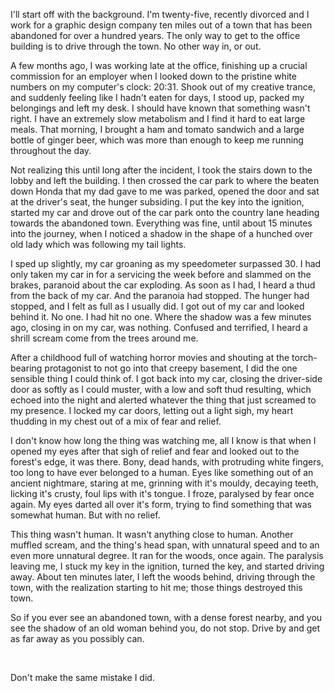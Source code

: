 I'll start off with the background. I'm twenty-five, recently divorced and I work for a graphic design company ten miles out of a town that has been abandoned for over a hundred years. The only way to get to the office building is to drive through the town. No other way in, or out.

A few months ago, I was working late at the office, finishing up a crucial commission for an employer when I looked down to the pristine white numbers on my computer's clock: 20:31. Shook out of my creative trance, and suddenly feeling like I hadn't eaten for days, I stood up, packed my belongings and left my desk. I should have known that something wasn't right. I have an extremely slow metabolism and I find it hard to eat large meals. That morning, I brought a ham and tomato sandwich and a large bottle of ginger beer, which was more than enough to keep me running throughout the day.

Not realizing this until long after the incident, I took the stairs down to the lobby and left the building. I then crossed the car park to where the beaten down Honda that my dad gave to me was parked, opened the door and sat at the driver's seat, the hunger subsiding. I put the key into the ignition, started my car and drove out of the car park onto the country lane heading towards the abandoned town. Everything was fine, until about 15 minutes into the journey, when I noticed a shadow in the shape of a hunched over old lady which was following my tail lights.

I sped up slightly, my car groaning as my speedometer surpassed 30. I had only taken my car in for a servicing the week before and slammed on the brakes, paranoid about the car exploding. As soon as I had, I heard a thud from the back of my car. And the paranoia had stopped. The hunger had stopped, and I felt as full as I usually did. I got out of my car and looked behind it. No one. I had hit no one. Where the shadow was a few minutes ago, closing in on my car, was nothing. Confused and terrified, I heard a shrill scream come from the trees around me.

After a childhood full of watching horror movies and shouting at the torch-bearing protagonist to not go into that creepy basement, I did the one sensible thing I could think of. I got back into my car, closing the driver-side door as softly as I could muster, with a low and soft thud resulting, which echoed into the night and alerted whatever the thing that just screamed to my presence. I locked my car doors, letting out a light sigh, my heart thudding in my chest out of a mix of fear and relief.

I don't know how long the thing was watching me, all I know is that when I opened my eyes after that sigh of relief and fear and looked out to the forest's edge, it was there. Bony, dead hands, with protruding white fingers, too long to have ever belonged to a human. Eyes like something out of an ancient nightmare, staring at me, grinning with it's mouldy, decaying teeth, licking it's crusty, foul lips with it's tongue. I froze, paralysed by fear once again. My eyes darted all over it's form, trying to find something that was somewhat human. But with no relief.

This thing wasn't human. It wasn't anything close to human. Another muffled scream, and the thing's head span, with unnatural speed and to an even more unnatural degree. It ran for the woods, once again. The paralysis leaving me, I stuck my key in the ignition, turned the key, and started driving away. About ten minutes later, I left the woods behind, driving through the town, with the realization starting to hit me; those things destroyed this town.

So if you ever see an abandoned town, with a dense forest nearby, and you see the shadow of an old woman behind you, do not stop. Drive by and get as far away as you possibly can.

&#x200B;

Don't make the same mistake I did.